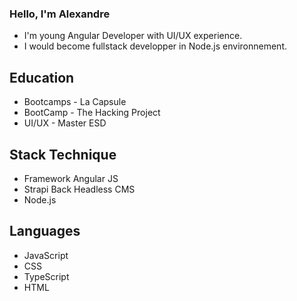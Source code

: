 ### Hello, I'm Alexandre

* I'm young Angular Developer with UI/UX experience.
* I would become fullstack developper in Node.js environnement.

## Education
* Bootcamps - La Capsule
* BootCamp - The Hacking Project
* UI/UX - Master ESD

## Stack Technique
* Framework Angular JS
* Strapi Back Headless CMS
* Node.js

## Languages
* JavaScript
* CSS
* TypeScript
* HTML

